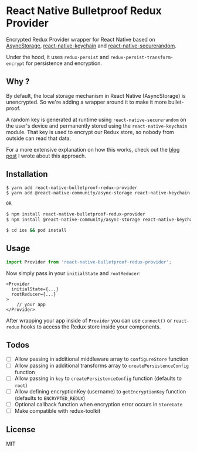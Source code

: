 # React Native Bulletproof Redux Provider

Encrypted Redux Provider wrapper for React Native based on [AsyncStorage](@react-native-community/async-storage), [react-native-keychain](https://github.com/oblador/react-native-keychain) and [react-native-securerandom](https://github.com/rh389/react-native-securerandom).

Under the hood, it uses `redux-persist` and `redux-persist-transform-encrypt` for persistence and encryption.

## Why ?

By default, the local storage mechanism in React Native (AsyncStorage) is unencrypted. So we're adding a wrapper around it to make it more bullet-proof.

A random key is generated at runtime using `react-native-securerandom` on the user's device and permanently stored using the `react-native-keychain` module. That key is used to encrypt our Redux store, so nobody from outside can read that data.

For a more extensive explanation on how this works, check out the [blog post](https://medium.com/swlh/a-bullet-proof-approach-to-storing-sensitive-user-data-in-react-native-ab3f7a2779f9) I wrote about this approach.

## Installation

```bash
$ yarn add react-native-bulletproof-redux-provider
$ yarn add @react-native-community/async-storage react-native-keychain react-native-securerandom

OR

$ npm install react-native-bulletproof-redux-provider
$ npm install @react-native-community/async-storage react-native-keychain react-native-securerandom

$ cd ios && pod install
```

## Usage

```js
import Provider from 'react-native-bulletproof-redux-provider';
```

Now simply pass in your `initialState` and `rootReducer`:

```
<Provider
  initialState={...}
  rootReducer={...}
>
    // your app
</Provider>
```

After wrapping your app inside of `Provider` you can use `connect()` or `react-redux` hooks to access the Redux store inside your components.

## Todos

- [ ] Allow passing in additional middleware array to `configureStore` function
- [ ] Allow passing in additional transforms array to `createPersistenceConfig` function
- [ ] Allow passing in `key` to `createPersistenceConfig` function (defaults to `root`)
- [ ] Allow defining encryptionKey (username) to `getEncryptionKey` function (defaults to `ENCRYPTED_REDUX`)
- [ ] Optional callback function when encryption error occurs in `StoreGate`
- [ ] Make compatible with redux-toolkit

## License

MIT
